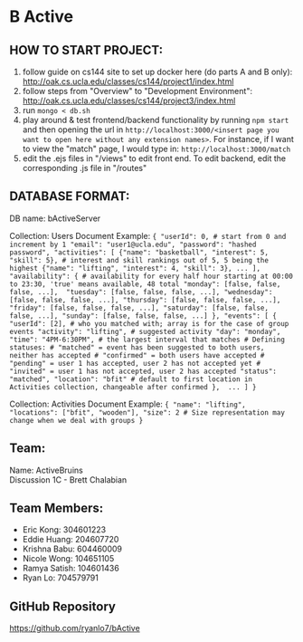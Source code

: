 # B Active


## HOW TO START PROJECT:
1. follow guide on cs144 site to set up docker here (do parts A and B only):
   http://oak.cs.ucla.edu/classes/cs144/project1/index.html
2. follow steps from "Overview" to "Development Environment":
   http://oak.cs.ucla.edu/classes/cs144/project3/index.html
3. run `mongo < db.sh`
4. play around & test frontend/backend functionality by running `npm start` and then opening the url in `http://localhost:3000/<insert page you want to open here without any extension names>`. For instance, if I want to view the "match" page, I would type in: `http://localhost:3000/match`
5. edit the .ejs files in "/views" to edit front end. To edit backend, edit the corresponding .js file in "/routes"

## DATABASE FORMAT:
DB name: bActiveServer

Collection: Users
Document Example:
`{
	"userId": 0, # start from 0 and increment by 1
	"email": "user1@ucla.edu",
	"password": "hashed password",
	"activities": [
		{"name": "basketball", "interest": 5, "skill": 5}, # interest and skill rankings out of 5, 5 being the highest
		{"name": "lifting", "interest": 4, "skill": 3},
		...
	],
	"availability": { # availability for every half hour starting at 00:00 to 23:30, 'true' means available, 48 total
		"monday": [false, false, false, ...], 
		"tuesday": [false, false, false, ...],
		"wednesday": [false, false, false, ...],
		"thursday": [false, false, false, ...],
		"friday": [false, false, false, ...],
		"saturday": [false, false, false, ...],
		"sunday": [false, false, false, ...]
	},
	"events": [
		{
			"userId": [2], # who you matched with; array is for the case of group events
			"activity": "lifting", # suggested activity
			"day": "monday",
			"time": "4PM-6:30PM", # the largest interval that matches
			# Defining statuses:
			# "matched" = event has been suggested to both users, neither has accepted
			# "confirmed" = both users have accepted
			# "pending" = user 1 has accepted, user 2 has not accepted yet
			# "invited" = user 1 has not accepted, user 2 has accepted
			"status": "matched",
			"location": "bfit" # default to first location in Activities collection, changeable after confirmed
		}, 
		...
	]
}`

Collection: Activities
Document Example:
`{
	"name": "lifting",
	"locations": ["bfit", "wooden"],
	"size": 2 # Size representation may change when we deal with groups
}`


## Team:
Name: ActiveBruins  
Discussion 1C - Brett Chalabian

## Team Members:
- Eric Kong: 304601223
- Eddie Huang: 204607720
- Krishna Babu: 604460009
- Nicole Wong: 104651105
- Ramya Satish: 104601436
- Ryan Lo: 704579791

## GitHub Repository
https://github.com/ryanlo7/bActive
